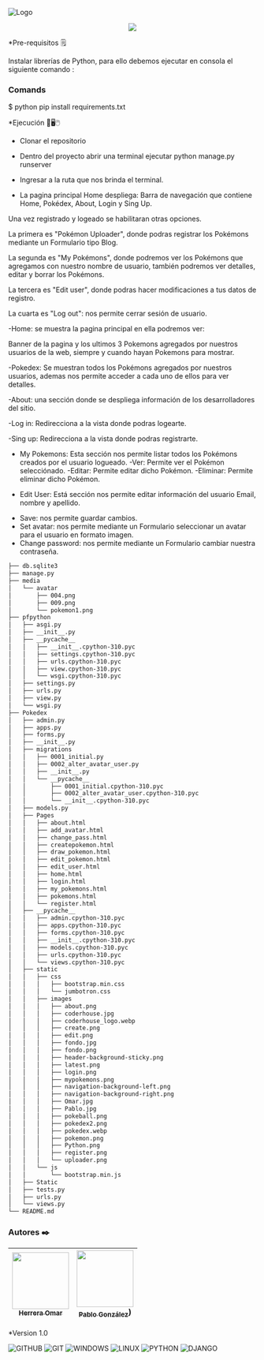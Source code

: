 ![Logo](https://repository-images.githubusercontent.com/253698085/cce90300-78c3-11ea-8b94-604fad2c516d)

<p align="center">
  <img src="https://user-images.githubusercontent.com/29473781/180619084-a56960ab-7efa-4e34-9d33-4e3e581d62ff.png" />
</p>

\*Pre-requisitos 🗒️

Instalar librerías de Python, para ello debemos ejecutar en consola el siguiente comando :

### Comands

$ python pip install requirements.txt

\*Ejecución 💾🖥️🖱️

-   Clonar el repositorio
-   Dentro del proyecto abrir una terminal ejecutar python manage.py runserver
-   Ingresar a la ruta que nos brinda el terminal.

-   La pagina principal Home despliega:
    Barra de navegación que contiene Home, Pokédex, About, Login y Sing Up.

Una vez registrado y logeado se habilitaran otras opciones.

La primera es "Pokémon Uploader", donde podras registrar los Pokémons mediante un Formulario tipo Blog.

La segunda es "My Pokémons", donde podremos ver los Pokémons que agregamos con nuestro nombre de usuario, también podremos ver detalles, editar y borrar los Pokémons.

La tercera es "Edit user", donde podras hacer modificaciones a tus datos de registro.

La cuarta es "Log out": nos permite cerrar sesión de usuario.

-Home: se muestra la pagina principal en ella podremos ver:

Banner de la pagina y los ultimos 3 Pokemons agregados por nuestros usuarios de la web, siempre y cuando hayan Pokemons para mostrar.

-Pokedex: Se muestran todos los Pokémons agregados por nuestros usuarios, ademas nos permite acceder a cada uno de ellos para ver detalles.

-About: una sección donde se despliega información de los desarrolladores del sitio.

-Log in: Redirecciona a la vista donde podras logearte.

-Sing up: Redirecciona a la vista donde podras registrarte.

-   My Pokemons: Esta sección nos permite listar todos los Pokémons creados por el usuario logueado.
    -Ver: Permite ver el Pokémon selecciónado.
    -Editar: Permite editar dicho Pokémon.
    -Eliminar: Permite eliminar dicho Pokémon.

-   Edit User: Está sección nos permite editar información del usuario Email, nombre y apellido.

*   Save: nos permite guardar cambios.
*   Set avatar: nos permite mediante un Formulario seleccionar un avatar para el usuario en formato imagen.
*   Change password: nos permite mediante un Formulario cambiar nuestra contraseña.

```bash
├── db.sqlite3
├── manage.py
├── media
│   └── avatar
│       ├── 004.png
│       ├── 009.png
│       └── pokemon1.png
├── pfpython
│   ├── asgi.py
│   ├── __init__.py
│   ├── __pycache__
│   │   ├── __init__.cpython-310.pyc
│   │   ├── settings.cpython-310.pyc
│   │   ├── urls.cpython-310.pyc
│   │   ├── view.cpython-310.pyc
│   │   └── wsgi.cpython-310.pyc
│   ├── settings.py
│   ├── urls.py
│   ├── view.py
│   └── wsgi.py
├── Pokedex
│   ├── admin.py
│   ├── apps.py
│   ├── forms.py
│   ├── __init__.py
│   ├── migrations
│   │   ├── 0001_initial.py
│   │   ├── 0002_alter_avatar_user.py
│   │   ├── __init__.py
│   │   └── __pycache__
│   │       ├── 0001_initial.cpython-310.pyc
│   │       ├── 0002_alter_avatar_user.cpython-310.pyc
│   │       └── __init__.cpython-310.pyc
│   ├── models.py
│   ├── Pages
│   │   ├── about.html
│   │   ├── add_avatar.html
│   │   ├── change_pass.html
│   │   ├── createpokemon.html
│   │   ├── draw_pokemon.html
│   │   ├── edit_pokemon.html
│   │   ├── edit_user.html
│   │   ├── home.html
│   │   ├── login.html
│   │   ├── my_pokemons.html
│   │   ├── pokemons.html
│   │   └── register.html
│   ├── __pycache__
│   │   ├── admin.cpython-310.pyc
│   │   ├── apps.cpython-310.pyc
│   │   ├── forms.cpython-310.pyc
│   │   ├── __init__.cpython-310.pyc
│   │   ├── models.cpython-310.pyc
│   │   ├── urls.cpython-310.pyc
│   │   └── views.cpython-310.pyc
│   ├── static
│   │   ├── css
│   │   │   ├── bootstrap.min.css
│   │   │   └── jumbotron.css
│   │   ├── images
│   │   │   ├── about.png
│   │   │   ├── coderhouse.jpg
│   │   │   ├── coderhouse_logo.webp
│   │   │   ├── create.png
│   │   │   ├── edit.png
│   │   │   ├── fondo.jpg
│   │   │   ├── fondo.png
│   │   │   ├── header-background-sticky.png
│   │   │   ├── latest.png
│   │   │   ├── login.png
│   │   │   ├── mypokemons.png
│   │   │   ├── navigation-background-left.png
│   │   │   ├── navigation-background-right.png
│   │   │   ├── Omar.jpg
│   │   │   ├── Pablo.jpg
│   │   │   ├── pokeball.png
│   │   │   ├── pokedex2.png
│   │   │   ├── pokedex.webp
│   │   │   ├── pokemon.png
│   │   │   ├── Python.png
│   │   │   ├── register.png
│   │   │   └── uploader.png
│   │   └── js
│   │       └── bootstrap.min.js
│   ├── Static
│   ├── tests.py
│   ├── urls.py
│   └── views.py
└── README.md
```

### Autores ✒️
| [<img src="https://avatars.githubusercontent.com/u/111648308?v=4" width=115><br><sub>Herrera Omar</sub>](https://github.com/OHerrera1991) |  [<img src="https://avatars.githubusercontent.com/u/86387410?v=4" width=115><br><sub>Pablo González</sub>](https://github.com/PabloGonzalez315)) |
| :---: | :---: |

\*Version 1.0

![GITHUB](https://img.shields.io/badge/GitHub-100000?style=for-the-badge&logo=github&logoColor=white)
![GIT](https://img.shields.io/badge/Git-F05032?style=for-the-badge&logo=git&logoColor=white)
![WINDOWS](https://img.shields.io/badge/Windows-0078D6?style=for-the-badge&logo=windows&logoColor=white)
![LINUX](https://img.shields.io/badge/Linux-FCC624?style=for-the-badge&logo=linux&logoColor=black)
![PYTHON](https://img.shields.io/badge/Python-0078D4?style=for-the-badge&logo=Python&logoColor=yellow)
![DJANGO](https://img.shields.io/badge/Django-100000?style=for-the-badge&logo=Django&logoColor=success)
